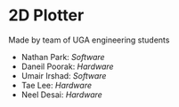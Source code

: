# 2D Plotter

Made by team of UGA engineering students
- Nathan Park: *Software*
- Daneil Poorak: *Hardware*
- Umair Irshad: *Software*
- Tae Lee: *Hardware*
- Neel Desai: *Hardware*

